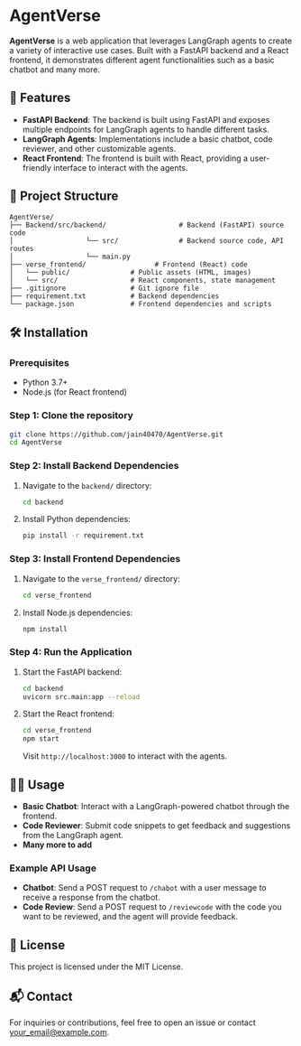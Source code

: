 
# AgentVerse

**AgentVerse** is a web application that leverages LangGraph agents to create a variety of interactive use cases. Built with a FastAPI backend and a React frontend, it demonstrates different agent functionalities such as a basic chatbot and many more.

## 🚀 Features

- **FastAPI Backend**: The backend is built using FastAPI and exposes multiple endpoints for LangGraph agents to handle different tasks.
- **LangGraph Agents**: Implementations include a basic chatbot, code reviewer, and other customizable agents.
- **React Frontend**: The frontend is built with React, providing a user-friendly interface to interact with the agents.

## 📁 Project Structure

```
AgentVerse/
├── Backend/src/backend/                  # Backend (FastAPI) source code
│                  └── src/               # Backend source code, API routes
│                  └── main.py
├── verse_frontend/                 # Frontend (React) code
│   └── public/               # Public assets (HTML, images)
│   └── src/                  # React components, state management
├── .gitignore                # Git ignore file
├── requirement.txt           # Backend dependencies
└── package.json              # Frontend dependencies and scripts
```

## 🛠 Installation

### Prerequisites

- Python 3.7+
- Node.js (for React frontend)

### Step 1: Clone the repository

```bash
git clone https://github.com/jain40470/AgentVerse.git
cd AgentVerse
```

### Step 2: Install Backend Dependencies

1. Navigate to the `backend/` directory:
   
   ```bash
   cd backend
   ```

2. Install Python dependencies:

   ```bash
   pip install -r requirement.txt
   ```

### Step 3: Install Frontend Dependencies

1. Navigate to the `verse_frontend/` directory:

   ```bash
   cd verse_frontend
   ```

2. Install Node.js dependencies:

   ```bash
   npm install
   ```

### Step 4: Run the Application

1. Start the FastAPI backend:

   ```bash
   cd backend
   uvicorn src.main:app --reload
   ```

2. Start the React frontend:

   ```bash
   cd verse_frontend
   npm start
   ```

   Visit `http://localhost:3000` to interact with the agents.

## 🧑‍💻 Usage

- **Basic Chatbot**: Interact with a LangGraph-powered chatbot through the frontend.
- **Code Reviewer**: Submit code snippets to get feedback and suggestions from the LangGraph agent.
- **Many more to add**

### Example API Usage

- **Chatbot**: Send a POST request to `/chabot` with a user message to receive a response from the chatbot.
- **Code Review**: Send a POST request to `/reviewcode` with the code you want to be reviewed, and the agent will provide feedback.

## 📄 License

This project is licensed under the MIT License.

## 📬 Contact

For inquiries or contributions, feel free to open an issue or contact [your_email@example.com](mailto:jain40470@gmail.com).
